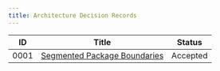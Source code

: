 ```yaml
---
title: Architecture Decision Records
---
```


| ID   | Title                                                           | Status   |
| ---- | --------------------------------------------------------------- | -------- |
| 0001 | [Segmented Package Boundaries](0001-architecture-boundaries.md) | Accepted |
